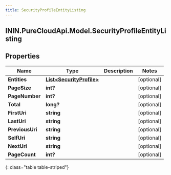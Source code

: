 ```yaml
---
title: SecurityProfileEntityListing
---
```

## ININ.PureCloudApi.Model.SecurityProfileEntityListing

## Properties

|Name | Type | Description | Notes|
|------------ | ------------- | ------------- | -------------|
| **Entities** | [**List&lt;SecurityProfile&gt;**](SecurityProfile.html) |  | [optional] |
| **PageSize** | **int?** |  | [optional] |
| **PageNumber** | **int?** |  | [optional] |
| **Total** | **long?** |  | [optional] |
| **FirstUri** | **string** |  | [optional] |
| **LastUri** | **string** |  | [optional] |
| **PreviousUri** | **string** |  | [optional] |
| **SelfUri** | **string** |  | [optional] |
| **NextUri** | **string** |  | [optional] |
| **PageCount** | **int?** |  | [optional] |
{: class="table table-striped"}


